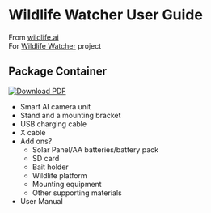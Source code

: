 # Wildlife Watcher User Guide

From [wildlife.ai](https://wildlife.ai/)  
For [Wildlife Watcher](https://wildlife.ai/projects/wildlife-watcher/) project

## Package Container

[![Download PDF](https://img.shields.io/badge/Download-PDF-blue)](../pdf/wildlife_watcher_user_guide_package_container.pdf)

- Smart AI camera unit
- Stand and a mounting bracket
- USB charging cable
- X cable
- Add ons?
  - Solar Panel/AA batteries/battery pack  
  - SD card  
  - Bait holder  
  - Wildlife platform  
  - Mounting equipment  
  - Other supporting materials  
- User Manual
